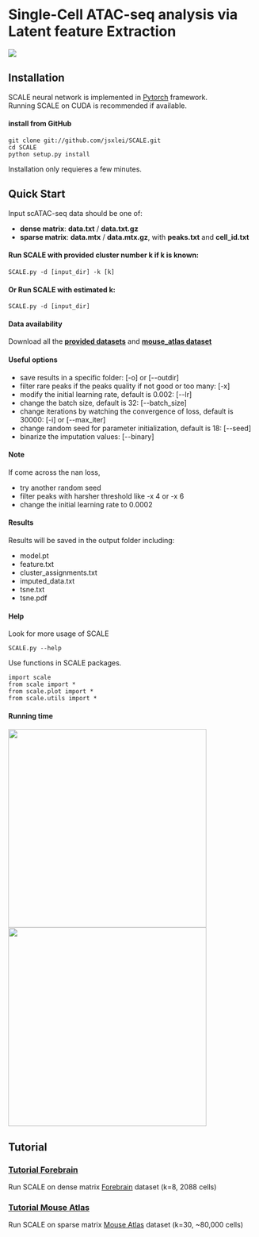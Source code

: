 # Single-Cell ATAC-seq analysis via Latent feature Extraction
![](https://github.com/jsxlei/SCALE/blob/master/docs/png/model.png)

## Installation  

SCALE neural network is implemented in [Pytorch](https://pytorch.org/) framework.  
Running SCALE on CUDA is recommended if available.   
	
#### install from GitHub

	git clone git://github.com/jsxlei/SCALE.git
	cd SCALE
	python setup.py install
    
Installation only requieres a few minutes.


## Quick Start

Input scATAC-seq data should be one of: 
* **dense matrix**: **data.txt** / **data.txt.gz**
* **sparse matrix**: **data.mtx** / **data.mtx.gz**, with **peaks.txt** and **cell_id.txt**

#### Run SCALE with provided cluster number k if k is known:  

    SCALE.py -d [input_dir] -k [k]

#### Or Run SCALE with estimated k: 

    SCALE.py -d [input_dir]

#### Data availability  
Download all the **[provided datasets](https://cloud.tsinghua.edu.cn/d/b0711f8e7b1946e7b186/)** and **[mouse_atlas dataset](https://cloud.tsinghua.edu.cn/d/cd5ea4ea93c04513966f/)**

#### Useful options  
* save results in a specific folder: [-o] or [--outdir] 
* filter rare peaks if the peaks quality if not good or too many: [-x]
* modify the initial learning rate, default is 0.002: [--lr]  
* change the batch size, default is 32: [--batch_size]
* change iterations by watching the convergence of loss, default is 30000: [-i] or [--max_iter]  
* change random seed for parameter initialization, default is 18: [--seed]
* binarize the imputation values: [--binary]
	
#### Note    
If come across the nan loss, 
* try another random seed
* filter peaks with harsher threshold like -x 4 or -x 6
* change the initial learning rate to 0.0002 
	
#### Results
Results will be saved in the output folder including:
* model.pt
* feature.txt
* cluster_assignments.txt
* imputed_data.txt
* tsne.txt
* tsne.pdf

#### Help
Look for more usage of SCALE

	SCALE.py --help 

Use functions in SCALE packages.

	import scale
	from scale import *
	from scale.plot import *
	from scale.utils import *
	
#### Running time
<p float="left">
  <img src="https://github.com/jsxlei/SCALE/blob/master/docs/png/runtime.png" width="400" />
  <img src="https://github.com/jsxlei/SCALE/blob/master/docs/png/memory.png" width="400" /> 
</p>

## Tutorial


### [Tutorial Forebrain](https://github.com/jsxlei/SCALE/wiki/Forebrain)  
Run SCALE on dense matrix [Forebrain](https://cloud.tsinghua.edu.cn/d/21975230039b46b8890e/) dataset (k=8, 2088 cells)
	
### [Tutorial Mouse Atlas](https://github.com/jsxlei/SCALE/wiki/Mouse-Atlas)  
Run SCALE on sparse matrix [Mouse Atlas](https://cloud.tsinghua.edu.cn/d/cd5ea4ea93c04513966f/) dataset (k=30, ~80,000 cells)
